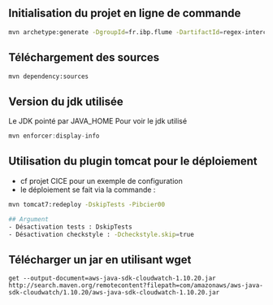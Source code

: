 ## Initialisation du projet en ligne de commande
```bash
mvn archetype:generate -DgroupId=fr.ibp.flume -DartifactId=regex-interceptor -DarchetypeArtifactId=maven-archetype-quickstart -DinteractiveMode=false
```
## Téléchargement des sources
```bash
mvn dependency:sources
```
## Version du jdk utilisée
Le JDK pointé par JAVA_HOME
Pour voir le jdk utilisé
```java
mvn enforcer:display-info
```
## Utilisation du plugin tomcat pour le déploiement
- cf projet CICE pour un exemple de configuration
- le déploiement se fait via la commande :
```bash
mvn tomcat7:redeploy -DskipTests -Pibcier00

## Argument
- Désactivation tests : DskipTests
- Désactivation checkstyle : -Dcheckstyle.skip=true
```
## Télécharger un jar en utilisant wget
```
get --output-document=aws-java-sdk-cloudwatch-1.10.20.jar http://search.maven.org/remotecontent?filepath=com/amazonaws/aws-java-sdk-cloudwatch/1.10.20/aws-java-sdk-cloudwatch-1.10.20.jar
```
